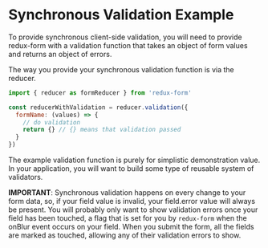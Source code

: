 # Synchronous Validation Example

To provide synchronous client-side validation, you will need to provide redux-form with a 
validation function that takes an object of form values and returns an object of errors.

The way you provide your synchronous validation function is via the reducer.

```js
import { reducer as formReducer } from 'redux-form'

const reducerWithValidation = reducer.validation({
  formName: (values) => {
    // do validation
    return {} // {} means that validation passed
  }
})
```

The example validation function is purely for simplistic demonstration value. In your 
application, you will want to build some type of reusable system of validators.

**IMPORTANT**: Synchronous validation happens on every change to your form data, so, if your field 
value is invalid, your field.error value will always be present. You will probably only want to
show validation errors once your field has been touched, a flag that is set for you by `redux-form`
when the onBlur event occurs on your field. When you submit the form, all the fields are marked as
touched, allowing any of their validation errors to show.

